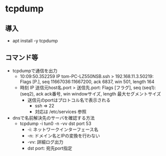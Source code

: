 # tcpdump

## 導入

* apt install -y tcpdump

## コマンド等

* tcpdumpで通信を出力
  * 10:09:50.352259 IP tom-PC-LZ550NSB.ssh > 192.168.11.3.50219: Flags [P.], seq 11667036:11667200, ack 6837, win 501, length 164
  * 時刻 IP 送信元host名.port > 送信先.port: Flags [フラグ], seq (seq1):(seq2), ack ack番号, win windowサイズ, length 最大セグメントサイズ
      * 送信元のportはプロトコル名で表示される
          * ssh => 22
          * 対応は /etc/services 参照
* dnsで名前解決先のサーバを確認する方法
  * tcpdump -i tun0 -n -vv dst port 53
    * -i: ネットワークインターフェース名
    * -n: ドメイン名とIPの変換を行わない
    * -vv: 詳細ログ出力
    * dst port: 宛先port指定